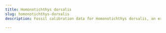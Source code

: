 ```yaml
---
title: Homonotichthys dorsalis
slug: homonotichthys-dorsalis
description: Fossil calibration data for Homonotichthys dorsalis, an extinct species of fish. Includes taxonomy authority and locality references, and cross-references to living taxa.

---
```


